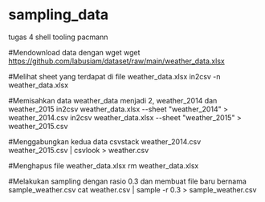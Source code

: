 # sampling_data
tugas 4 shell tooling pacmann

#Mendownload data dengan wget
wget https://github.com/labusiam/dataset/raw/main/weather_data.xlsx

#Melihat sheet yang terdapat di file weather_data.xlsx
in2csv -n weather_data.xlsx

#Memisahkan data weather_data menjadi 2, weather_2014 dan weather_2015
in2csv weather_data.xlsx --sheet "weather_2014" > weather_2014.csv
in2csv weather_data.xlsx --sheet "weather_2015" > weather_2015.csv

#Menggabungkan kedua data
csvstack weather_2014.csv weather_2015.csv | csvlook > weather.csv

#Menghapus file weather_data.xlsx
rm weather_data.xlsx

#Melakukan sampling dengan rasio 0.3 dan membuat file baru bernama sample_weather.csv
cat weather.csv | sample -r 0.3 > sample_weather.csv


